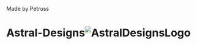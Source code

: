 Made by Petruss
# Astral-Designs![AstralDesignsLogo](https://user-images.githubusercontent.com/107261837/236884332-1da83764-ef0e-47ef-a081-2c05c91f6377.png)
